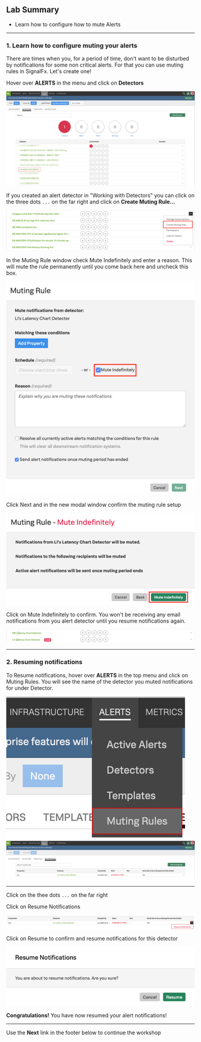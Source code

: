 ## Lab Summary
* Learn how to configure how to mute Alerts
  
---

### 1. Learn how to configure muting your alerts
There are times when you, for a period of time, don't want to be disturbed by notifications for some non critical alerts. For that you can use muting rules in SignalFx. Let's create one!

Hover over **ALERTS** in the menu and click on **Detectors**

![](../images/M1-l3-1.png) 

If you created an alert detector in "Working with Detectors" you can click on the three dots `...` on the far right and click on **Create Muting Rule...**

![Create Muting Rule](../images/module2/create-rule.png) 

In the Muting Rule window check Mute Indefinitely and enter a reason. This will mute the rule permanently until you come back here and uncheck this box.

![Mute Indefinitely](../images/module2/mute-indefinitely.png#shadow) 

Click Next and in the new modal window confirm the muting rule setup

![](../images/module2/confirm-rule.png#shadow) 

Click on Mute Indefinitely to confirm. You won't be receiving any email notifications from you alert detector until you resume notifications again.

![](../images/module2/list-muted-rule.png) 

---

### 2. Resuming notifications

To Resume notifications, hover over **ALERTS** in the top menu and click on Muting Rules. You will see the name of the detector you muted notifications for under Detector.

![](../images/M1-l3-6.png) 
![](../images/M1-l3-7.png) 

---

Click on the thee dots `...` on the far right 

Click on Resume Notifications

![](../images/M1-l3-8.png) 

Click on Resume to confirm and resume notifications for this detector

![](../images/module2/resume.png#shadow) 

**Congratulations!** You have now resumed your alert notifications!

---

Use the **Next** link in the footer below to continue the workshop